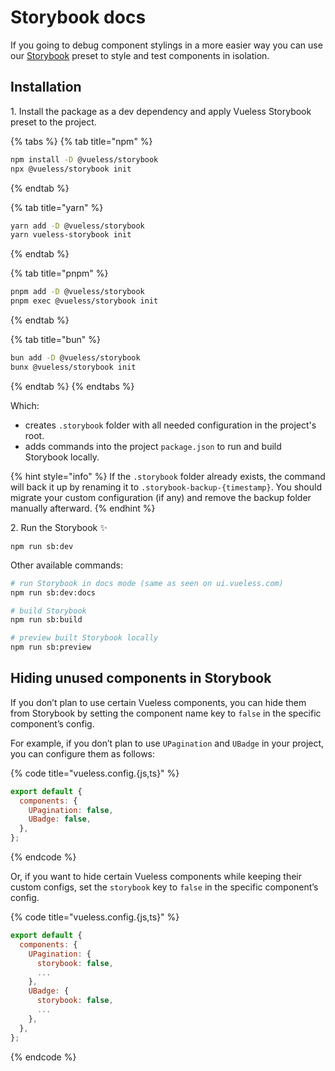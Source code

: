 # Storybook docs

If you going to debug component stylings in a more easier way you can use our [Storybook](https://storybook.js.org/) preset to style and test components in isolation.

## Installation

1\. Install the package as a dev dependency and apply Vueless Storybook preset to the project.

{% tabs %}
{% tab title="npm" %}
```bash
npm install -D @vueless/storybook
npx @vueless/storybook init
```
{% endtab %}

{% tab title="yarn" %}
```bash
yarn add -D @vueless/storybook
yarn vueless-storybook init
```
{% endtab %}

{% tab title="pnpm" %}
```bash
pnpm add -D @vueless/storybook
pnpm exec @vueless/storybook init
```
{% endtab %}

{% tab title="bun" %}
```bash
bun add -D @vueless/storybook
bunx @vueless/storybook init
```
{% endtab %}
{% endtabs %}

Which:

* creates `.storybook` folder with all needed configuration in the project's root.
* adds commands into the project `package.json` to run and build Storybook locally.

{% hint style="info" %}
If the `.storybook` folder already exists, the command will back it up by renaming it to `.storybook-backup-{timestamp}`. You should migrate your custom configuration (if any) and remove the backup folder manually afterward.
{% endhint %}

2\. Run the Storybook ✨

```
npm run sb:dev
```

Other available commands:

```bash
# run Storybook in docs mode (same as seen on ui.vueless.com)
npm run sb:dev:docs

# build Storybook
npm run sb:build

# preview built Storybook locally
npm run sb:preview
```

## Hiding unused components in Storybook

If you don’t plan to use certain Vueless components, you can hide them from Storybook by setting the component name key to `false` in the specific component’s config.

For example, if you don’t plan to use `UPagination` and `UBadge` in your project, you can configure them as follows:

{% code title="vueless.config.{js,ts}" %}
```js
export default {
  components: {
    UPagination: false,
    UBadge: false,
  },
};
```
{% endcode %}

Or, if you want to hide certain Vueless components while keeping their custom configs, set the `storybook` key to `false` in the specific component’s config.

{% code title="vueless.config.{js,ts}" %}
```js
export default {
  components: {
    UPagination: {
      storybook: false,
      ...
    },
    UBadge: {
      storybook: false,
      ...
    },
  },
};
```
{% endcode %}
